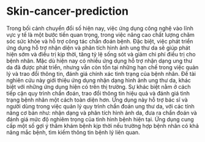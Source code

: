 # Skin-cancer-prediction
Trong bối cảnh chuyển đổi số hiện nay, việc ứng dụng công nghệ vào lĩnh vực y tế là một bước tiến quan trọng, trong việc nâng cao chất lượng chăm sóc sức khỏe và hỗ trợ công tác chẩn đoán bệnh. Đặc biệt, việc phát triển ứng dụng hỗ trợ nhận diện và phân tích hình ảnh ung thư da sẽ giúp phát hiện sớm và điều trị kịp thời, tăng tỷ lệ sống sót và giảm chi phí điều trị cho bệnh nhân.
Mặc dù hiện nay có nhiều ứng dụng hỗ trợ nhận dạng ung thư da đã được phát triển, nhưng vẫn còn tồn tại những hạn chế trong việc quản lý và trao đổi thông tin, đánh giá chính xác tình trạng của bệnh nhân. Đề tài nghiên cứu này giới thiệu ứng dụng nhận dạng hình ảnh ung thư da, khác biệt với những ứng dụng hiện có trên thị trường. Sự khác biệt nằm ở cách tiếp cận quy trình chẩn đoán, trao đổi thông tin hiệu quả và đánh giá tình trạng bệnh nhân một cách toàn diện hơn.
Ứng dụng này hỗ trợ bác sĩ và người dùng trong việc quản lý quy trình chẩn đoán ung thư da, với các tính năng cơ bản như: nhận dạng và phân tích hình ảnh da, đưa ra chẩn đoán và đánh giá mức độ nghiêm trọng của tình hình bệnh hiện tại. Ứng dụng cung cấp một số gợi ý thăm khám bệnh kịp thời nếu trường hợp bệnh nhân có khả năng mắc bệnh, tìm kiếm thông tin bệnh lý liên quan. 
